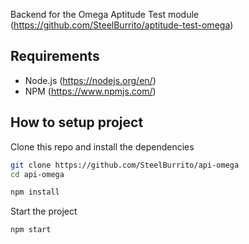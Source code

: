 Backend for the Omega Aptitude Test module (https://github.com/SteelBurrito/aptitude-test-omega)

## Requirements
* Node.js (https://nodejs.org/en/)
* NPM (https://www.npmjs.com/)

## How to setup project
Clone this repo and install the dependencies

```bash
git clone https://github.com/SteelBurrito/api-omega
cd api-omega
```
```bash
npm install
```

Start the project

```bash
npm start
```